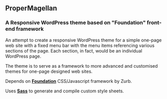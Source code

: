 ## ProperMagellan
### A Responsive WordPress theme based on "Foundation" front-end framework

An attempt to create a responsive WordPress theme for a simple one-page web site
 with a fixed menu bar with the menu items referencing various sections of the page. 
Each section, in fact, would be an individual WordPress page.

The theme is to serve as a framework to more advanced and customised themes for 
one-page designed web sites.

Depends on [**Foundation**](http://foundation.zurb.com/) CSS/Javascript framework by Zurb.

Uses [**Sass**](http://sass-lang.com/) to generate and compile custom style sheets.


